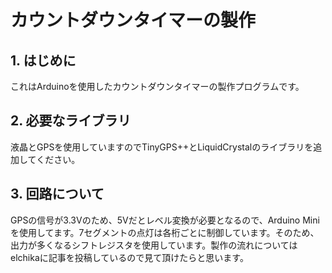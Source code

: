 # カウントダウンタイマーの製作
## 1. はじめに
これはArduinoを使用したカウントダウンタイマーの製作プログラムです。
## 2. 必要なライブラリ
液晶とGPSを使用していますのでTinyGPS++とLiquidCrystalのライブラリを追加してください。
## 3. 回路について
GPSの信号が3.3Vのため、5Vだとレベル変換が必要となるので、Arduino Miniを使用してます。7セグメントの点灯は各桁ごとに制御しています。そのため、出力が多くなるシフトレジスタを使用しています。製作の流れについてはelchikaに記事を投稿しているので見て頂けたらと思います。
    

